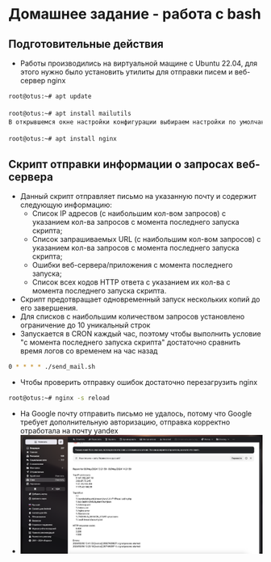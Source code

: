 # Домашнее задание - работа с bash

## Подготовительные действия
* Работы производились на виртуальной мащине с Ubuntu 22.04, для этого нужно было установить утилиты для отправки писем и веб-сервер nginx
``` bash
root@otus:~# apt update

root@otus:~# apt install mailutils
В открывшемся окне настройки конфигурации выбираем настройки по умолчанию

root@otus:~# apt install nginx
```

## Скрипт отправки информации о запросах веб-сервера
* Данный скрипт отправляет письмо на указанную почту и содержит следующую информацию:
  * Список IP адресов (с наибольшим кол-вом запросов) с указанием кол-ва запросов c момента последнего запуска скрипта;
  * Список запрашиваемых URL (с наибольшим кол-вом запросов) с указанием кол-ва запросов c момента последнего запуска скрипта;
  * Ошибки веб-сервера/приложения c момента последнего запуска;
  * Список всех кодов HTTP ответа с указанием их кол-ва с момента последнего запуска скрипта.
* Скрипт предотвращает одновременный запуск нескольких копий до его завершения.
* Для списков с наибольшим количеством запросов установлено ограничение до 10 уникальный строк
* Запускается в CRON каждый час, поэтому чтобы выполнить условие "c момента последнего запуска скрипта" достаточно сравнить время логов со временем на час назад
``` bash
0 * * * * ./send_mail.sh
```
* Чтобы проверить отправку ошибок достаточно перезагрузить nginx
``` bash
root@otus:~# nginx -s reload
```
* На Google почту отправить письмо не удалось, потому что Google требует дополнительную авторизацию, отправка корректно отработала на почту yandex
* ![Пример письма](images/image.png)
